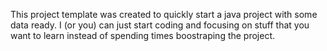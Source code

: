 This project template was created to quickly start a java project with some data ready. I (or you) can just start coding and focusing on stuff that you want to learn instead of spending times boostraping the project.
